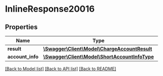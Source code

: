 # InlineResponse20016

## Properties
Name | Type | Description | Notes
------------ | ------------- | ------------- | -------------
**result** | [**\Swagger\Client\Model\ChargeAccountResult**](ChargeAccountResult.md) |  | [optional] 
**account_info** | [**\Swagger\Client\Model\ShortAccountInfoType**](ShortAccountInfoType.md) |  | [optional] 

[[Back to Model list]](../README.md#documentation-for-models) [[Back to API list]](../README.md#documentation-for-api-endpoints) [[Back to README]](../README.md)


